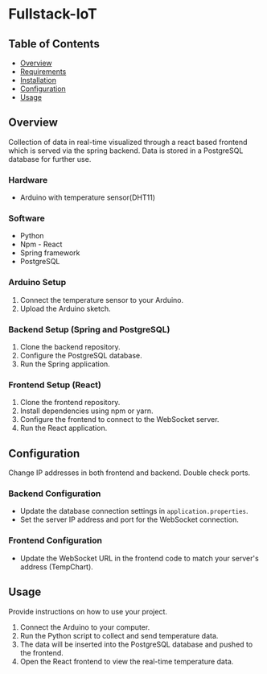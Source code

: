 # Fullstack-IoT

## Table of Contents

- [Overview](#overview)
- [Requirements](#requirements)
- [Installation](#installation)
- [Configuration](#configuration)
- [Usage](#usage)

## Overview

Collection of data in real-time visualized through a react based frontend which is served via the spring backend. Data is stored in a
PostgreSQL database for further use.

### Hardware

- Arduino with temperature sensor(DHT11)

### Software

- Python
- Npm - React
- Spring framework
- PostgreSQL

### Arduino Setup

1. Connect the temperature sensor to your Arduino.
2. Upload the Arduino sketch.

### Backend Setup (Spring and PostgreSQL)

1. Clone the backend repository.
2. Configure the PostgreSQL database.
3. Run the Spring application.

### Frontend Setup (React)

1. Clone the frontend repository.
2. Install dependencies using npm or yarn.
3. Configure the frontend to connect to the WebSocket server.
4. Run the React application.

## Configuration

Change IP addresses in both frontend and backend. Double check ports.

### Backend Configuration

- Update the database connection settings in `application.properties`.
- Set the server IP address and port for the WebSocket connection.

### Frontend Configuration

- Update the WebSocket URL in the frontend code to match your server's address (TempChart).

## Usage

Provide instructions on how to use your project.

1. Connect the Arduino to your computer.
2. Run the Python script to collect and send temperature data.
3. The data will be inserted into the PostgreSQL database and pushed to the frontend.
4. Open the React frontend to view the real-time temperature data.
